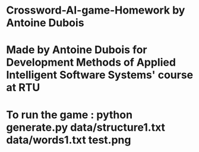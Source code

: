 # Crossword-AI-game-Homework by Antoine Dubois
# Made by Antoine Dubois for Development Methods of Applied Intelligent Software Systems' course at RTU
# To run the game : python generate.py data/structure1.txt data/words1.txt test.png
